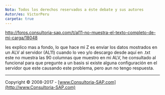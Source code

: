 ```yaml
---
Nota: Todos los derechos reservados a éste debate y sus autores
Autor/es: VictorPeru
carpeta: true
---
```


http://foros.consultoria-sap.com/t/al11-no-muestra-el-texto-completo-de-mi-carga/18048

les explico mas a fondo, lo que hace mi Z es enviar los datos mostrados en un ALV al servidor (AL11) cuando lo veo y/o descargo desde aquí en .txt este no muestra las 90 columnas que muestro en mi ALV, he consultado al funcional para que pregunte a un basis si existe alguna configuración en el servidor que este causando este problema, pero aun no tengo respuesta.


***

Copyright © 2008-2017 - [www.Consultoria-SAP.com](http://www.Consultoria-SAP.com)
